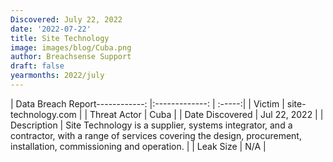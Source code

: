 ```yaml
---
Discovered: July 22, 2022
date: '2022-07-22'
title: Site Technology
image: images/blog/Cuba.png
author: Breachsense Support
draft: false
yearmonths: 2022/july
---
```


| Data Breach Report------------:     |:-------------:    | :-----:|
| Victim      | site-technology.com      | 
| Threat Actor      | Cuba      | 
| Date Discovered      | Jul 22, 2022      | 
| Description      | Site Technology is a supplier, systems integrator, and a contractor, with a range of services covering the design, procurement, installation, commissioning and operation.      | 
| Leak Size      | N/A      | 

